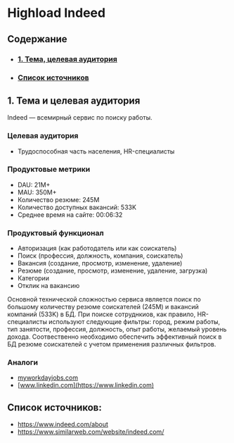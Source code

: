 # Highload Indeed

## Содержание
* ### [1. Тема, целевая аудитория](#1)
* ### [ Список источников ](#sources)

## 1. Тема и целевая аудитория <a name="1"></a>

Indeed — всемирный сервис по поиску работы.

### Целевая аудитория
* Трудоспособная часть населения, HR-специалисты

### Продуктовые метрики
* DAU: 21M+
* MAU: 350M+
* Количество резюме: 245M
* Количество доступных вакансий: 533K
* Среднее время на сайте: 00:06:32 

### Продуктовый функционал
* Авторизация (как работодатель или как соискатель)
* Поиск (профессия, должность, компания, соискатель)
* Вакансия (создание, просмотр, изменение, удаление)
* Резюме (создание, просмотр, изменение, удаление, загрузка)
* Категории
* Отклик на вакансию

Основной технической сложностью сервиса является поиск по большому количеству резюме соискателей (245M) и вакансий компаний (533K) в БД. При поиске сотруднкиов, как правило, HR-специалисты используют следующие фильтры: город, режим работы, тип занятости, профессия, должность, опыт работы, желаемый уровень дохода. Соотвественно необходимо обеспечить эффективный поиск в БД резюме соискателей с учетом применения различных фильтров.

### Аналоги
* [myworkdayjobs.com](https://workday.wd5.myworkdayjobs.com/Workday)
* [www.linkedin.com](https://www.linkedin.com)

## Список источников: <a name="sources"></a>
* https://www.indeed.com/about
* https://www.similarweb.com/website/indeed.com/

